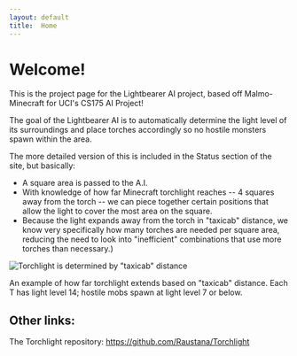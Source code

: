 ```yaml
---
layout: default
title:  Home
---
```


# Welcome!

This is the project page for the Lightbearer AI project, based off Malmo-Minecraft for UCI's CS175 AI Project!

The goal of the Lightbearer AI is to automatically determine the light level of its surroundings and place torches accordingly so no hostile monsters spawn within the area.

The more detailed version of this is included in the Status section of the site, but basically: 
- A square area is passed to the A.I. 
- With knowledge of how far Minecraft torchlight reaches -- 4 squares away from the torch -- we can piece together certain positions that allow the light to cover the most area on the square. 
- Because the light expands away from the torch in "taxicab" distance, we know very specifically how many torches are needed per square area, reducing the need to look into "inefficient" combinations that use more torches than necessary.)

![Torchlight is determined by "taxicab" distance](https://github.com/Raustana/Torchlight/docs/images/Torch_light.PNG)

An example of how far torchlight extends based on "taxicab" distance. Each T has light level 14; hostile mobs spawn at light level 7 or below.

## Other links:

The Torchlight repository: https://github.com/Raustana/Torchlight


<!--_Add your text here_ -->

<!-- What's Markdown (`.md`)? -->

<!-- Markdown is markup that lets you write hypertext (HTML) documents
in easy-to-read and easy-to-write plain text.
No angle brackets `<></>` required for
paragraphs, lists, blockquotes, tables, etc. -->


<!-- This is a paragraph (in Markdown). Some more
text here. -->

<!-- This is another paragraph. -->

<!-- This is a list: -->

<!-- - Orange
- Apple
- Blueberry -->



<!-- Just getting started with Markdown?
See the [HTML <-> Markdown Quick Reference (Cheat Sheet)][quickref]. -->


<!-- [quickref]: https://github.com/mundimark/quickrefs/blob/master/HTML.md -->
